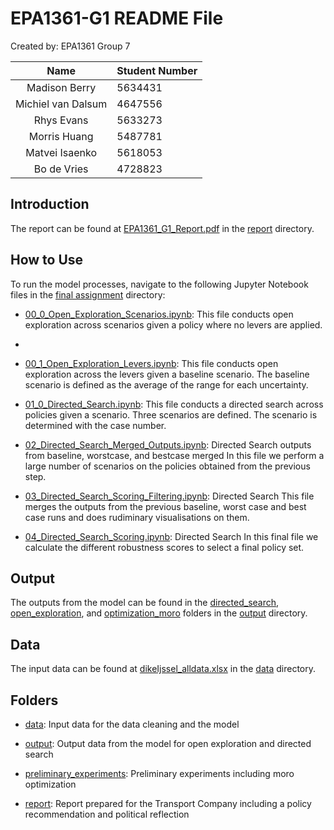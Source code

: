# EPA1361-G1 README File

Created by: EPA1361 Group 7

|        Name        | Student Number |
|:------------------:|:---------------|
|  Madison Berry     | 5634431        | 
| Michiel van Dalsum | 4647556        |
|     Rhys Evans     | 5633273        |
|    Morris Huang    | 5487781        |
|   Matvei Isaenko   | 5618053        |
|    Bo de Vries     | 4728823        |


## Introduction

The report can be found at [EPA1361_G1_Report.pdf](report/EPA1361_G1_Report.pdf) in the [report](report) directory.

## How to Use

To run the model processes, navigate to the following Jupyter Notebook files in the [final assignment](../final_assignment) directory:
* [00_0_Open_Exploration_Scenarios.ipynb](00_0_Open_Exploration_Scenarios.ipynb): This file conducts open exploration across scenarios given a policy where no levers are applied.
* 
* [00_1_Open_Exploration_Levers.ipynb](00_0_Open_Exploration_Levers.ipynb): This file conducts open exploration across the levers given a baseline scenario. The baseline scenario is defined as the average of the range for each uncertainty.

* [01_0_Directed_Search.ipynb](01_0_Directed_Search.ipynb): This file conducts a directed search across policies given a scenario. Three scenarios are defined. The scenario is determined with the case number.

* [02_Directed_Search_Merged_Outputs.ipynb](02_Directed_Search_Merged_Outputs.ipynb): Directed Search outputs from baseline, worstcase, and bestcase merged
In this file we perform a large number of scenarios on the policies obtained from the previous step.

* [03_Directed_Search_Scoring_Filtering.ipynb](03_Directed_Search_Scoring_Filtering.ipynb): Directed Search
This file merges the outputs from the previous baseline, worst case and best case runs and does rudiminary visualisations on them.

* [04_Directed_Search_Scoring.ipynb](04_Directed_Search_Scoring.ipynb): Directed Search
In this final file we calculate the different robustness scores to select a final policy set.
## Output

The outputs from the model can be found in the [directed_search](output/directed_search/), [open_exploration](output/open_exploration/), and [optimization_moro](output/optimization_moro/) folders in the [output](output) directory.

## Data

The input data can be found at [dikeIjssel_alldata.xlsx](data/dikeIjssel_alldata.xlsx) in the [data](data) directory.

## Folders

* [data](data/): Input data for the data cleaning and the model


* [output](output/): Output data from the model for open exploration and directed search


* [preliminary_experiments](preliminary_experiments/): Preliminary experiments including moro optimization 


* [report](report/): Report prepared for the Transport Company including a policy recommendation and political reflection

  